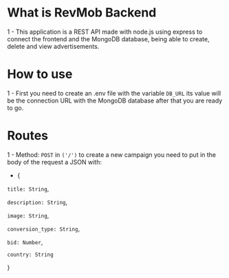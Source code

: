 # What is RevMob Backend #
1 - This application is a REST API made with node.js using express to connect the frontend and the MongoDB database, being able to create, delete and view advertisements.

# How to use #
1 - First you need to create an .env file with the variable `DB_URL` its value will be the connection URL with the MongoDB database after that you are ready to go.

# Routes # 
1 - Method: `POST` in `('/')` to create a new campaign you need to put in the body of the request a JSON with:
 - {
 
  `title: String`,
  
  `description: String`,
  
  `image: String`,
  
  `conversion_type: String`,
  
  `bid: Number`,
  
  `country: String`
  
}
